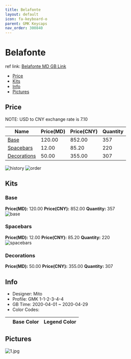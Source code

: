 ```yaml
---
title: Belafonte 
layout: default
icon: fa-keyboard-o
parent: GMK Keycaps
nav_order: 300840
---
```


# Belafonte 

ref link: [Belafonte MD GB Link](https://drop.com/buy/drop-mito-gmk-belafonte-custom-keycap-set)  
* [Price](#price)  
* [Kits](#kits)  
* [Info](#info)  
* [Pictures](#pictures)  


## Price  

NOTE: USD to CNY exchange rate is 7.10

| Name          | Price(MD)    |  Price(CNY) | Quantity |
| ------------- | ------------ |  ---------- | -------- |
|[Base](#base)|120.00|852.00|357|
|[Spacebars](#spacebars)|12.00|85.20|220|
|[Decorations](#decorations)|50.00|355.00|307|

<img src="{{ 'assets/images/gmk-keycaps/belafonte/history.png' | relative_url }}" alt="history" class="image featured">
<img src="{{ 'assets/images/gmk-keycaps/belafonte/order.png' | relative_url }}" alt="order" class="image featured">

## Kits  
### Base  
**Price(MD):** 120.00    **Price(CNY):** 852.00    **Quantity:** 357  
<img src="{{ 'assets/images/gmk-keycaps/belafonte/kits_pics/base.png' | relative_url }}" alt="base" class="image featured">

### Spacebars  
**Price(MD):** 12.00    **Price(CNY):** 85.20    **Quantity:** 220  
<img src="{{ 'assets/images/gmk-keycaps/belafonte/kits_pics/spacebars.png' | relative_url }}" alt="spacebars" class="image featured">

### Decorations  
**Price(MD):** 50.00    **Price(CNY):** 355.00    **Quantity:** 307  

## Info  
* Designer: Mito  
* Profile: GMK 1-1-2-3-4-4  
* GB Time: 2020-04-01 ~ 2020-04-29  
* Color Codes:  

| |Base Color     | Legend Color
| :-------------: | :-------------: | :------------:


## Pictures  
<img src="{{ 'assets/images/gmk-keycaps/belafonte/rendering_pics/1.jpg' | relative_url }}" alt="1.jpg" class="image featured">
